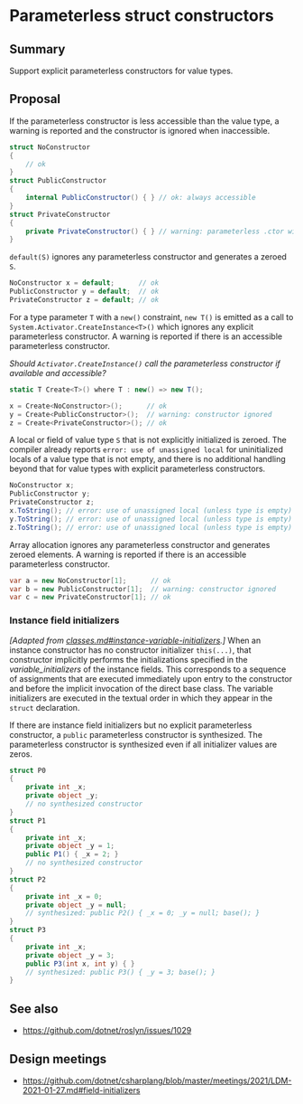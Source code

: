 # Parameterless struct constructors

## Summary

Support explicit parameterless constructors for value types.

## Proposal

If the parameterless constructor is less accessible than the value type, a warning is reported and the constructor is ignored when inaccessible.
```csharp
struct NoConstructor
{
    // ok
}
struct PublicConstructor
{
    internal PublicConstructor() { } // ok: always accessible
}
struct PrivateConstructor
{
    private PrivateConstructor() { } // warning: parameterless .ctor will be ignored if inaccessible
}
```

`default(S)` ignores any parameterless constructor and generates a zeroed `S`.
```csharp
NoConstructor x = default;      // ok
PublicConstructor y = default;  // ok
PrivateConstructor z = default; // ok
```

For a type parameter `T` with a `new()` constraint, `new T()` is emitted as a call to `System.Activator.CreateInstance<T>()` which ignores any explicit parameterless constructor.
A warning is reported if there is an accessible parameterless constructor.

_Should `Activator.CreateInstance()` call the parameterless constructor if available and accessible?_
```csharp
static T Create<T>() where T : new() => new T();

x = Create<NoConstructor>();      // ok
y = Create<PublicConstructor>();  // warning: constructor ignored
z = Create<PrivateConstructor>(); // ok
```

A local or field of value type `S` that is not explicitly initialized is zeroed.
The compiler already reports `error: use of unassigned local` for uninitialized locals of a value type that is not empty, and there is no additional handling beyond that for value types with explicit parameterless constructors.
```csharp
NoConstructor x;
PublicConstructor y;
PrivateConstructor z;
x.ToString(); // error: use of unassigned local (unless type is empty)
y.ToString(); // error: use of unassigned local (unless type is empty)
z.ToString(); // error: use of unassigned local (unless type is empty)
```

Array allocation ignores any parameterless constructor and generates zeroed elements.
A warning is reported if there is an accessible parameterless constructor.
```csharp
var a = new NoConstructor[1];      // ok
var b = new PublicConstructor[1];  // warning: constructor ignored
var c = new PrivateConstructor[1]; // ok
```

### Instance field initializers
_[Adapted from [classes.md#instance-variable-initializers](https://github.com/dotnet/csharplang/blob/master/spec/classes.md#instance-variable-initializers).]_
When an instance constructor has no constructor initializer `this(...)`, that constructor implicitly performs the initializations specified in the _variable_initializers_ of the instance fields.
This corresponds to a sequence of assignments that are executed immediately upon entry to the constructor and before the implicit invocation of the direct base class.
The variable initializers are executed in the textual order in which they appear in the `struct` declaration.

If there are instance field initializers but no explicit parameterless constructor, a `public` parameterless constructor is synthesized. The parameterless constructor is synthesized even if all initializer values are zeros.

```csharp
struct P0
{
    private int _x;
    private object _y;
    // no synthesized constructor
}
struct P1
{
    private int _x;
    private object _y = 1;
    public P1() { _x = 2; }
    // no synthesized constructor
}
struct P2
{
    private int _x = 0;
    private object _y = null;
    // synthesized: public P2() { _x = 0; _y = null; base(); }
}
struct P3
{
    private int _x;
    private object _y = 3;
    public P3(int x, int y) { }
    // synthesized: public P3() { _y = 3; base(); }
}
```

## See also

- https://github.com/dotnet/roslyn/issues/1029

## Design meetings

- https://github.com/dotnet/csharplang/blob/master/meetings/2021/LDM-2021-01-27.md#field-initializers
